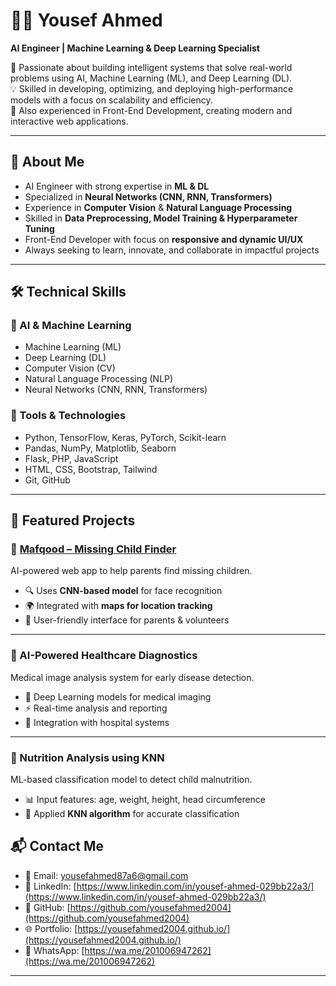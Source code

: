 # 👨‍💻 Yousef Ahmed  

**AI Engineer | Machine Learning & Deep Learning Specialist**  

🚀 Passionate about building intelligent systems that solve real-world problems using AI, Machine Learning (ML), and Deep Learning (DL).  
💡 Skilled in developing, optimizing, and deploying high-performance models with a focus on scalability and efficiency.  
🎨 Also experienced in Front-End Development, creating modern and interactive web applications.  

---

## 📌 About Me  
- AI Engineer with strong expertise in **ML & DL**  
- Specialized in **Neural Networks (CNN, RNN, Transformers)**  
- Experience in **Computer Vision** & **Natural Language Processing**  
- Skilled in **Data Preprocessing, Model Training & Hyperparameter Tuning**  
- Front-End Developer with focus on **responsive and dynamic UI/UX**  
- Always seeking to learn, innovate, and collaborate in impactful projects  

---

## 🛠️ Technical Skills  

### 🔹 AI & Machine Learning  
- Machine Learning (ML)  
- Deep Learning (DL)  
- Computer Vision (CV)  
- Natural Language Processing (NLP)  
- Neural Networks (CNN, RNN, Transformers)  

### 🔹 Tools & Technologies  
- Python, TensorFlow, Keras, PyTorch, Scikit-learn  
- Pandas, NumPy, Matplotlib, Seaborn  
- Flask, PHP, JavaScript  
- HTML, CSS, Bootstrap, Tailwind  
- Git, GitHub  

---

## 🚀 Featured Projects  

### 🔹 [Mafqood – Missing Child Finder](https://github.com/yourusername/mafqood)  
AI-powered web app to help parents find missing children.  
- 🔍 Uses **CNN-based model** for face recognition  
- 🌍 Integrated with **maps for location tracking**  
- 📲 User-friendly interface for parents & volunteers  

---

### 🔹 AI-Powered Healthcare Diagnostics  
Medical image analysis system for early disease detection.  
- 🧠 Deep Learning models for medical imaging  
- ⚡ Real-time analysis and reporting  
- 🏥 Integration with hospital systems  

---

### 🔹 Nutrition Analysis using KNN  
ML-based classification model to detect child malnutrition.  
- 📊 Input features: age, weight, height, head circumference  
- 🤖 Applied **KNN algorithm** for accurate classification  


## 📬 Contact Me  

- 📧 Email: [yousefahmed87a6@gmail.com](yousefahmed87a6@gmail.com)  
- 💼 LinkedIn: [https://www.linkedin.com/in/yousef-ahmed-029bb22a3/](https://www.linkedin.com/in/yousef-ahmed-029bb22a3/)  
- 🐙 GitHub: [https://github.com/yousefahmed2004](https://github.com/yousefahmed2004)  
- 🌐 Portfolio: [https://yousefahmed2004.github.io/](https://yousefahmed2004.github.io/)  
- 📱 WhatsApp: [https://wa.me/201006947262](https://wa.me/201006947262)  

---


